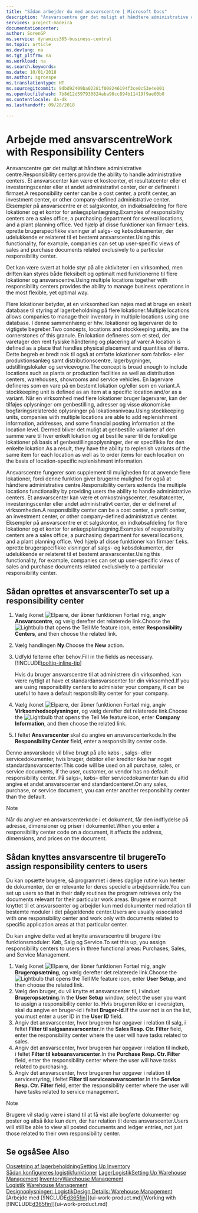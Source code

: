 ```yaml
---
title: "Sådan arbejder du med ansvarscentre | Microsoft Docs"
description: "Ansvarscentre gør det muligt at håndtere administrative centre. Et ansvarscenter kan være et kostcenter, et overskudscenter eller et investeringscenter eller et andet administrativt center, der er defineret i firmaet."
services: project-madeira
documentationcenter: 
author: SorenGP
ms.service: dynamics365-business-central
ms.topic: article
ms.devlang: na
ms.tgt_pltfrm: na
ms.workload: na
ms.search.keywords: 
ms.date: 10/01/2018
ms.author: sgroespe
ms.translationtype: HT
ms.sourcegitcommit: 9dbd92409ba02281f008246194f3ce0c53e4e001
ms.openlocfilehash: 7b8d12d597930824aba96cc894b11419f9ae00b0
ms.contentlocale: da-dk
ms.lasthandoff: 09/28/2018

---
```

# <a name="work-with-responsibility-centers"></a><span data-ttu-id="b1e25-104">Arbejde med ansvarscentre</span><span class="sxs-lookup"><span data-stu-id="b1e25-104">Work with Responsibility Centers</span></span>
<span data-ttu-id="b1e25-105">Ansvarscentre gør det muligt at håndtere administrative centre.</span><span class="sxs-lookup"><span data-stu-id="b1e25-105">Responsibility centers provide the ability to handle administrative centers.</span></span> <span data-ttu-id="b1e25-106">Et ansvarscenter kan være et kostcenter, et resultatcenter eller et investeringscenter eller et andet administrativt center, der er defineret i firmaet.</span><span class="sxs-lookup"><span data-stu-id="b1e25-106">A responsibility center can be a cost center, a profit center, an investment center, or other company-defined administrative center.</span></span> <span data-ttu-id="b1e25-107">Eksempler på ansvarscentre er et salgskontor, en indkøbsafdeling for flere lokationer og et kontor for anlægsplanlægning.</span><span class="sxs-lookup"><span data-stu-id="b1e25-107">Examples of responsibility centers are a sales office, a purchasing department for several locations, and a plant planning office.</span></span> <span data-ttu-id="b1e25-108">Ved hjælp af disse funktioner kan firmaer f.eks. oprette brugerspecifikke visninger af salgs- og købsdokumenter, der udelukkende er relateret til et bestemt ansvarscenter.</span><span class="sxs-lookup"><span data-stu-id="b1e25-108">Using this functionality, for example, companies can set up user-specific views of sales and purchase documents related exclusively to a particular responsibility center.</span></span>  

<span data-ttu-id="b1e25-109">Det kan være svært at holde styr på alle aktiviteter i en virksomhed, men driften kan styres både fleksibelt og optimalt med funktionerne til flere lokationer og ansvarscentre.</span><span class="sxs-lookup"><span data-stu-id="b1e25-109">Using multiple locations together with responsibility centers provides the ability to manage business operations in the most flexible, yet optimal way.</span></span>

<span data-ttu-id="b1e25-110">Flere lokationer betyder, at en virksomhed kan nøjes med at bruge en enkelt database til styring af lagerbeholdning på flere lokationer.</span><span class="sxs-lookup"><span data-stu-id="b1e25-110">Multiple locations allows companies to manage their inventory in multiple locations using one database.</span></span> <span data-ttu-id="b1e25-111">I denne sammenhæng er hhv. lokationer og lagervarer de to vigtigste begreber.</span><span class="sxs-lookup"><span data-stu-id="b1e25-111">Two concepts, locations and stockkeeping units, are the cornerstones of this granule.</span></span> <span data-ttu-id="b1e25-112">En lokation defineres som et sted, der varetager den rent fysiske håndtering og placering af varer.</span><span class="sxs-lookup"><span data-stu-id="b1e25-112">A location is defined as a place that handles physical placement and quantities of items.</span></span> <span data-ttu-id="b1e25-113">Dette begreb er bredt nok til også at omfatte lokationer som fabriks- eller produktionsanlæg samt distributionscentre, lagerbygninger, udstillingslokaler og servicevogne.</span><span class="sxs-lookup"><span data-stu-id="b1e25-113">The concept is broad enough to include locations such as plants or production facilities as well as distribution centers, warehouses, showrooms and service vehicles.</span></span> <span data-ttu-id="b1e25-114">En lagervare defineres som en vare på en bestemt lokation og/eller som en variant.</span><span class="sxs-lookup"><span data-stu-id="b1e25-114">A stockkeeping unit is defined as an item at a specific location and/or as a variant.</span></span> <span data-ttu-id="b1e25-115">Når en virksomhed med flere lokationer bruger lagervarer, kan der tilføjes oplysninger om genbestilling, adresser og visse økonomiske bogføringsrelaterede oplysninger på lokationsniveau.</span><span class="sxs-lookup"><span data-stu-id="b1e25-115">Using stockkeeping units, companies with multiple locations are able to add replenishment information, addresses, and some financial posting information at the location level.</span></span> <span data-ttu-id="b1e25-116">Dermed bliver det muligt at genbestille varianter af den samme vare til hver enkelt lokation og at bestille varer til de forskellige lokationer på basis af genbestillingsoplysninger, der er specifikke for den enkelte lokation.</span><span class="sxs-lookup"><span data-stu-id="b1e25-116">As a result, they have the ability to replenish variants of the same item for each location as well as to order items for each location on the basis of location-specific replenishment information.</span></span>  

<span data-ttu-id="b1e25-117">Ansvarscentre fungerer som supplement til muligheden for at anvende flere lokationer, fordi denne funktion giver brugerne mulighed for også at håndtere administrative centre.</span><span class="sxs-lookup"><span data-stu-id="b1e25-117">Responsibility centers extends the multiple locations functionality by providing users the ability to handle administrative centers.</span></span> <span data-ttu-id="b1e25-118">Et ansvarscenter kan være et omkostningscenter, resultatcenter, investeringscenter eller andet administrativt center, der er defineret af virksomheden.</span><span class="sxs-lookup"><span data-stu-id="b1e25-118">A responsibility center can be a cost center, a profit center, an investment center, or other company-defined administrative center.</span></span> <span data-ttu-id="b1e25-119">Eksempler på ansvarscentre er et salgskontor, en indkøbsafdeling for flere lokationer og et kontor for anlægsplanlægning.</span><span class="sxs-lookup"><span data-stu-id="b1e25-119">Examples of responsibility centers are a sales office, a purchasing department for several locations, and a plant planning office.</span></span> <span data-ttu-id="b1e25-120">Ved hjælp af disse funktioner kan firmaer f.eks. oprette brugerspecifikke visninger af salgs- og købsdokumenter, der udelukkende er relateret til et bestemt ansvarscenter.</span><span class="sxs-lookup"><span data-stu-id="b1e25-120">Using this functionality, for example, companies can set up user-specific views of sales and purchase documents related exclusively to a particular responsibility center.</span></span>

## <a name="to-set-up-a-responsibility-center"></a><span data-ttu-id="b1e25-121">Sådan oprettes et ansvarscenter</span><span class="sxs-lookup"><span data-stu-id="b1e25-121">To set up a responsibility center</span></span>  
1.  <span data-ttu-id="b1e25-122">Vælg ikonet ![Elpære, der åbner funktionen Fortæl mig](media/ui-search/search_small.png "Fortæl mig, hvad du vil foretage dig"), angiv **Ansvarscentre**, og vælg derefter det relaterede link.</span><span class="sxs-lookup"><span data-stu-id="b1e25-122">Choose the ![Lightbulb that opens the Tell Me feature](media/ui-search/search_small.png "Tell me what you want to do") icon, enter **Responsibility Centers**, and then choose the related link.</span></span>  
2.  <span data-ttu-id="b1e25-123">Vælg handlingen **Ny**.</span><span class="sxs-lookup"><span data-stu-id="b1e25-123">Choose the **New** action.</span></span>  
3.  <span data-ttu-id="b1e25-124">Udfyld felterne efter behov.</span><span class="sxs-lookup"><span data-stu-id="b1e25-124">Fill in the fields as necessary.</span></span> [!INCLUDE[tooltip-inline-tip](includes/tooltip-inline-tip_md.md)]  

    <span data-ttu-id="b1e25-125">Hvis du bruger ansvarscentre til at administrere din virksomhed, kan være nyttigt at have et standardansvarscenter for din virksomhed.</span><span class="sxs-lookup"><span data-stu-id="b1e25-125">If you are using responsibility centers to administer your company, it can be useful to have a default responsibility center for your company.</span></span>
4. <span data-ttu-id="b1e25-126">Vælg ikonet ![Elpære, der åbner funktionen Fortæl mig](media/ui-search/search_small.png "Fortæl mig, hvad du vil foretage dig"), angiv **Virksomhedsoplysninger**, og vælg derefter det relaterede link.</span><span class="sxs-lookup"><span data-stu-id="b1e25-126">Choose the ![Lightbulb that opens the Tell Me feature](media/ui-search/search_small.png "Tell me what you want to do") icon, enter **Company Information**, and then choose the related link.</span></span>
5. <span data-ttu-id="b1e25-127">I feltet **Ansvarscenter** skal du angive en ansvarscenterkode.</span><span class="sxs-lookup"><span data-stu-id="b1e25-127">In the **Responsibility Center** field, enter a responsibility center code.</span></span>

<span data-ttu-id="b1e25-128">Denne ansvarskode vil blive brugt på alle købs-, salgs- eller servicedokumenter, hvis bruger, debitor eller kreditor ikke har noget standardansvarscenter.</span><span class="sxs-lookup"><span data-stu-id="b1e25-128">This code will be used on all purchase, sales, or service documents, if the user, customer, or vendor has no default responsibility center.</span></span> <span data-ttu-id="b1e25-129">På salgs-, købs- eller servicedokumenter kan du altid angive et andet ansvarscenter end standardcenteret.</span><span class="sxs-lookup"><span data-stu-id="b1e25-129">On any sales, purchase, or service document, you can enter another responsibility center than the default.</span></span>

> [!NOTE]  
>  <span data-ttu-id="b1e25-130">Når du angiver en ansvarscenterkode i et dokument, får den indflydelse på adresse, dimensioner og priser i dokumentet.</span><span class="sxs-lookup"><span data-stu-id="b1e25-130">When you enter a responsibility center code on a document, it affects the address, dimensions, and prices on the document.</span></span>  

## <a name="to-assign-responsibility-centers-to-users"></a><span data-ttu-id="b1e25-131">Sådan knyttes ansvarscentre til brugere</span><span class="sxs-lookup"><span data-stu-id="b1e25-131">To assign responsibility centers to users</span></span>  
<span data-ttu-id="b1e25-132">Du kan opsætte brugere, så programmet i deres daglige rutine kun henter de dokumenter, der er relevante for deres specielle arbejdsområde.</span><span class="sxs-lookup"><span data-stu-id="b1e25-132">You can set up users so that in their daily routines the program retrieves only the documents relevant for their particular work areas.</span></span> <span data-ttu-id="b1e25-133">Brugere er normalt knyttet til et ansvarscenter og arbejder kun med dokumenter med relation til bestemte moduler i det pågældende center.</span><span class="sxs-lookup"><span data-stu-id="b1e25-133">Users are usually associated with one responsibility center and work only with documents related to specific application areas at that particular center.</span></span>  

<span data-ttu-id="b1e25-134">Du kan angive dette ved at knytte ansvarscentre til brugere i tre funktionsmoduler: Køb, Salg og Service.</span><span class="sxs-lookup"><span data-stu-id="b1e25-134">To set this up, you assign responsibility centers to users in three functional areas: Purchases, Sales, and Service Management.</span></span>  

1.  <span data-ttu-id="b1e25-135">Vælg ikonet ![Elpære, der åbner funktionen Fortæl mig](media/ui-search/search_small.png "Fortæl mig, hvad du vil foretage dig"), angiv **Brugeropsætning**, og vælg derefter det relaterede link.</span><span class="sxs-lookup"><span data-stu-id="b1e25-135">Choose the ![Lightbulb that opens the Tell Me feature](media/ui-search/search_small.png "Tell me what you want to do") icon, enter **User Setup**, and then choose the related link.</span></span>  
2.  <span data-ttu-id="b1e25-136">Vælg den bruger, du vil knytte et ansvarscenter til, i vinduet **Brugeropsætning**.</span><span class="sxs-lookup"><span data-stu-id="b1e25-136">In the **User Setup** window, select the user you want to assign a responsibility center to.</span></span> <span data-ttu-id="b1e25-137">Hvis brugeren ikke er i oversigten, skal du angive en bruger-id i feltet **Bruger-id**.</span><span class="sxs-lookup"><span data-stu-id="b1e25-137">If the user not is on the list, you must enter a user ID in the **User ID** field.</span></span>  
3.  <span data-ttu-id="b1e25-138">Angiv det ansvarscenter, hvor brugeren har opgaver i relation til salg, i feltet **Filter til salgsansvarscenter**.</span><span class="sxs-lookup"><span data-stu-id="b1e25-138">In the **Sales Resp. Ctr. Filter** field, enter the responsibility center where the user will have tasks related to sales.</span></span>  
4.  <span data-ttu-id="b1e25-139">Angiv det ansvarscenter, hvor brugeren har opgaver i relation til indkøb, i feltet **Filter til købsansvarscenter**.</span><span class="sxs-lookup"><span data-stu-id="b1e25-139">In the **Purchase Resp. Ctr. Filter** field, enter the responsibility center where the user will have tasks related to purchasing.</span></span>  
5.  <span data-ttu-id="b1e25-140">Angiv det ansvarscenter, hvor brugeren har opgaver i relation til servicestyring, i feltet **Filter til serviceansvarscenter**.</span><span class="sxs-lookup"><span data-stu-id="b1e25-140">In the **Service Resp. Ctr. Filter** field, enter the responsibility center where the user will have tasks related to service management.</span></span>  

> [!NOTE]  
>  <span data-ttu-id="b1e25-141">Brugere vil stadig være i stand til at få vist alle bogførte dokumenter og poster og altså ikke kun dem, der har relation til deres ansvarscenter.</span><span class="sxs-lookup"><span data-stu-id="b1e25-141">Users will still be able to view all posted documents and ledger entries, not just those related to their own responsibility center.</span></span>

## <a name="see-also"></a><span data-ttu-id="b1e25-142">Se også</span><span class="sxs-lookup"><span data-stu-id="b1e25-142">See Also</span></span>  
[<span data-ttu-id="b1e25-143">Opsætning af lagerbeholdning</span><span class="sxs-lookup"><span data-stu-id="b1e25-143">Setting Up Inventory</span></span>](inventory-setup-inventory.md)  
<span data-ttu-id="b1e25-144">[Sådan konfigureres logistikfunktioner](warehouse-setup-warehouse.md)
[Lager](inventory-manage-inventory.md)[Logistik](warehouse-manage-warehouse.md)</span><span class="sxs-lookup"><span data-stu-id="b1e25-144">[Setting Up Warehouse Management](warehouse-setup-warehouse.md)
[Inventory](inventory-manage-inventory.md)[Warehouse Management](warehouse-manage-warehouse.md)</span></span>  
<span data-ttu-id="b1e25-145">[Logistik](warehouse-manage-warehouse.md)  </span><span class="sxs-lookup"><span data-stu-id="b1e25-145">[Warehouse Management](warehouse-manage-warehouse.md)  </span></span>  
[<span data-ttu-id="b1e25-146">Designoplysninger: Logistik</span><span class="sxs-lookup"><span data-stu-id="b1e25-146">Design Details: Warehouse Management</span></span>](design-details-warehouse-management.md)  
<span data-ttu-id="b1e25-147">[Arbejde med [!INCLUDE[d365fin](includes/d365fin_md.md)]](ui-work-product.md)</span><span class="sxs-lookup"><span data-stu-id="b1e25-147">[Working with [!INCLUDE[d365fin](includes/d365fin_md.md)]](ui-work-product.md)</span></span>

